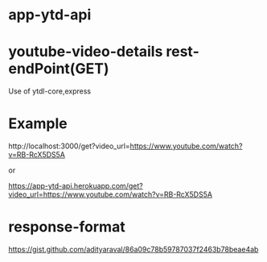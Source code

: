 # app-ytd-api
# youtube-video-details rest-endPoint(GET)
Use of ytdl-core,express
# Example 

http://localhost:3000/get?video_url=https://www.youtube.com/watch?v=RB-RcX5DS5A

or

https://app-ytd-api.herokuapp.com/get?video_url=https://www.youtube.com/watch?v=RB-RcX5DS5A

# response-format

https://gist.github.com/adityaraval/86a09c78b59787037f2463b78beae4ab
